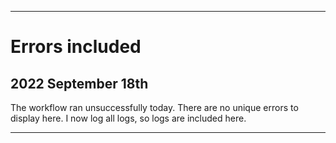 
***

# Errors included

## 2022 September 18th

The workflow ran unsuccessfully today. There are no unique errors to display here. I now log all logs, so logs are included here.

***
